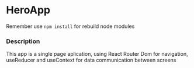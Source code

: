 # HeroApp

Remember use  ```npm install``` for rebuild node modules

### Description

This app is a single page aplication, using React Router Dom for navigation, 
useReducer and useContext for data communication between screens

